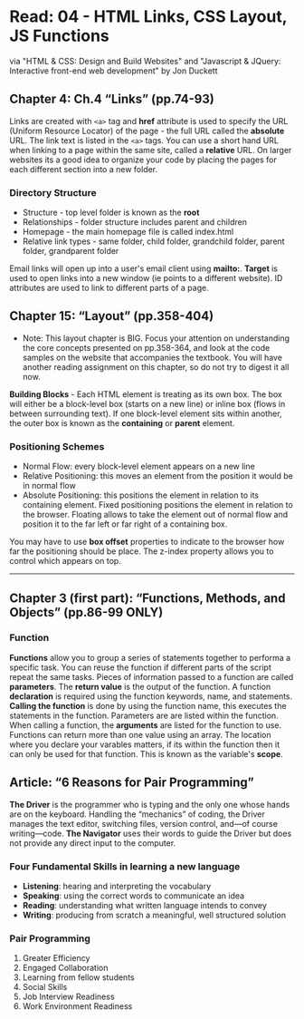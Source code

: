 # Read: 04 - HTML Links, CSS Layout, JS Functions

via "HTML & CSS: Design and Build Websites" and "Javascript & JQuery: Interactive front-end web development" by Jon Duckett

## Chapter 4: Ch.4 “Links” (pp.74-93)

Links are created with `<a>` tag and **href** attribute is used to specify the URL (Uniform Resource Locator) of the page - the full URL called the **absolute** URL. The link text is listed in the `<a>` tags. You can use a short hand URL when linking to a page within the same site, called a **relative** URL. On larger websites its a good idea to organize your code by placing the pages for each different section into a new folder.

### Directory Structure

- Structure - top level folder is known as the **root**
- Relationships - folder structure includes parent and children
- Homepage - the main homepage file is called index.html
- Relative link types - same folder, child folder, grandchild folder, parent folder, grandparent folder

Email links will open up into a user's email client using **mailto:**. **Target** is used to open links into a new window (ie points to a different website). ID attributes are used to link to different parts of a page.


## Chapter 15: “Layout” (pp.358-404)

- Note: This layout chapter is BIG. Focus your attention on understanding the core concepts presented on pp.358-364, and look at the code samples on the website that accompanies the textbook. You will have another reading assignment on this chapter, so do not try to digest it all now.

**Building Blocks** - Each HTML element is treating as its own box. The box will either be a block-level box (starts on a new line) or inline box (flows in between surrounding text). If one block-level element sits within another, the outer box is known as the **containing** or **parent** element.

### Positioning Schemes

- Normal Flow: every block-level element appears on a new line
- Relative Positioning: this moves an element from the position it would be in normal flow
- Absolute Positioning: this positions the element in relation to its containing element. Fixed positioning positions the element in relation to the browser. Floating allows to take the element out of normal flow and position it to the far left or far right of a containing box.

You may have to use **box offset** properties to indicate to the browser how far the positioning should be place. The z-index property allows you to control which appears on top.

---

## Chapter 3 (first part): “Functions, Methods, and Objects” (pp.86-99 ONLY)

### Function

**Functions** allow you to group a series of statements together to performa a specific task. You can reuse the function if different parts of the script repeat the same tasks. Pieces of information passed to a function are called **parameters**. The **return value** is the output of the function. A function **declaration** is required using the function keywords, name, and statements. **Calling the function** is done by using the function name, this executes the statements in the function. Parameters are are listed within the function. When calling a function, the **arguments** are listed for the function to use. Functions can return more than one value using an array. The location where you declare your varables matters, if its within the function then it can only be used for that function. This is known as the variable's **scope**.

## Article: “6 Reasons for Pair Programming”

**The Driver** is the programmer who is typing and the only one whose hands are on the keyboard. Handling the “mechanics” of coding, the Driver manages the text editor, switching files, version control, and—of course writing—code. **The Navigator** uses their words to guide the Driver but does not provide any direct input to the computer.

### Four Fundamental Skills in learning a new language

- **Listening**: hearing and interpreting the vocabulary
- **Speaking**: using the correct words to communicate an idea
- **Reading**: understanding what written language intends to convey
- **Writing**: producing from scratch a meaningful, well structured solution

### Pair Programming

1. Greater Efficiency
2. Engaged Collaboration
3. Learning from fellow students
4. Social Skills
5. Job Interview Readiness
6. Work Environment Readiness
